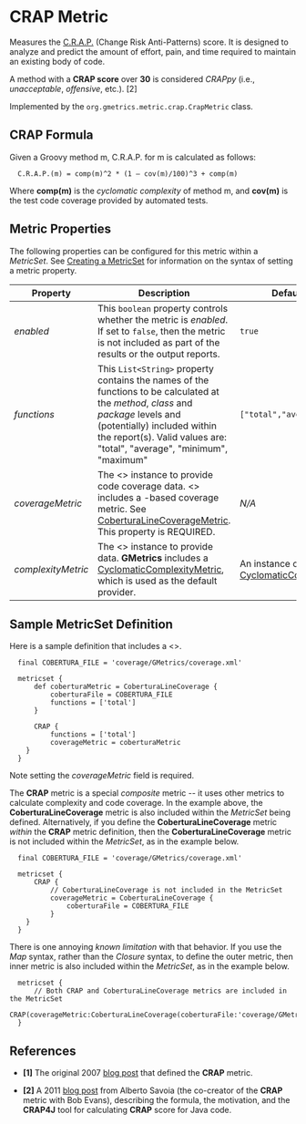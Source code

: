 # CRAP Metric

  Measures the [C.R.A.P.](http://www.artima.com/weblogs/viewpost.jsp?thread=210575) (Change Risk Anti-Patterns)
  score. It is designed to analyze and predict the amount of effort, pain, and time required to maintain an existing
  body of code.

  A method with a **CRAP score** over **30** is considered *CRAPpy* (i.e., *unacceptable*, *offensive*, etc.). [2]

 Implemented by the `org.gmetrics.metric.crap.CrapMetric` class.


## CRAP Formula

  Given a Groovy method m, C.R.A.P. for m is calculated as follows:

```
  C.R.A.P.(m) = comp(m)^2 * (1 – cov(m)/100)^3 + comp(m)
```

  Where **comp(m)** is the *cyclomatic complexity* of method m, and **cov(m)** is the test code coverage provided
  by automated tests.


## Metric Properties

  The following properties can be configured for this metric within a *MetricSet*. See [Creating a MetricSet](./gmetrics-creating-metricset.html) for information on the syntax of setting a metric property.

| **Property**      | **Description**                                                    | **Default Value**      |
|-------------------|--------------------------------------------------------------------|------------------------|
| *enabled*         | This `boolean` property controls whether the metric is *enabled*. If set to `false`, then the metric is not included as part of the results or the output reports. | `true`                
| *functions*       | This `List<String>` property contains the names of the functions to be calculated at the *method*, *class* and *package* levels and (potentially) included within the report(s). Valid values are: "total", "average", "minimum", "maximum" | `["total","average"]`  |
| *coverageMetric*  | The <<GMetrics>> <Metric> instance to provide code coverage data. <<GMetrics>> includes a <Cobertura>-based coverage metric. See [CoberturaLineCoverageMetric](./gmetrics-CoberturaLineCoverageMetric.html). This property is REQUIRED. | *N/A*
| *complexityMetric*| The <<GMetrics>> <Metric> instance to provide <cyclomatic complexity> data. **GMetrics** includes a [CyclomaticComplexityMetric](./CyclomaticComplexityMetric), which is used as the default provider. | An instance of [CyclomaticComplexityMetric](./CyclomaticComplexityMetric)

## Sample MetricSet Definition

  Here is a sample <MetricSet> definition that includes a <<CrapMetric>>.

```
  final COBERTURA_FILE = 'coverage/GMetrics/coverage.xml'

  metricset {
      def coberturaMetric = CoberturaLineCoverage {
          coberturaFile = COBERTURA_FILE
          functions = ['total']
      }

      CRAP {
          functions = ['total']
          coverageMetric = coberturaMetric
    }
  }
```

  Note setting the *coverageMetric* field is required.

  The **CRAP** metric is a special *composite* metric -- it uses other metrics to calculate complexity
  and code coverage. In the example above, the **CoberturaLineCoverage** metric is also included within
  the *MetricSet* being defined. Alternatively, if you define the **CoberturaLineCoverage** metric *within*
  the **CRAP** metric definition, then the **CoberturaLineCoverage** metric is not included within the
  *MetricSet*, as in the example below.

```
  final COBERTURA_FILE = 'coverage/GMetrics/coverage.xml'

  metricset {
      CRAP {
          // CoberturaLineCoverage is not included in the MetricSet
          coverageMetric = CoberturaLineCoverage {
              coberturaFile = COBERTURA_FILE
          }
    }
  }
```

  There is one annoying *known limitation* with that behavior. If you use the *Map* syntax, rather
  than the *Closure* syntax, to define the outer metric, then inner metric is also included within the
  *MetricSet*, as in the example below.

```
  metricset {
      // Both CRAP and CoberturaLineCoverage metrics are included in the MetricSet
      CRAP(coverageMetric:CoberturaLineCoverage(coberturaFile:'coverage/GMetrics/coverage.xml'))
  }
```


## References

 * **[1]** The original 2007 [blog post](http://www.artima.com/weblogs/viewpost.jsp?thread=210575) that defined the **CRAP** metric.

 * **[2]** A 2011 [blog post](http://googletesting.blogspot.com/2011/02/this-code-is-crap.html) from Alberto Savoia
   (the co-creator of the **CRAP** metric with Bob Evans), describing the formula, the motivation, and the **CRAP4J**
   tool for calculating **CRAP** score for Java code.
